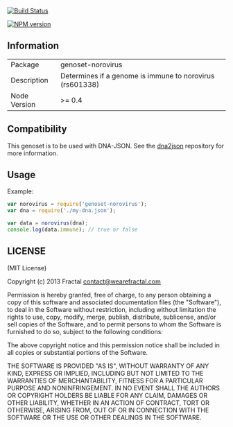 [![Build Status](https://travis-ci.org/genomejs/genoset-norovirus.png?branch=master)](https://travis-ci.org/genomejs/genoset-norovirus)

[![NPM version](https://badge.fury.io/js/genoset-norovirus.png)](http://badge.fury.io/js/genoset-norovirus)

## Information

<table>
<tr>
<td>Package</td><td>genoset-norovirus</td>
</tr>
<tr>
<td>Description</td>
<td>Determines if a genome is immune to norovirus (rs601338)</td>
</tr>
<tr>
<td>Node Version</td>
<td>>= 0.4</td>
</tr>
</table>

## Compatibility

This genoset is to be used with DNA-JSON. See the [dna2json](https://github.com/genomejs/dna2json) repository for more information.

## Usage

Example:

```javascript
var norovirus = require('genoset-norovirus');
var dna = require('./my-dna.json');

var data = norovirus(dna);
console.log(data.immune); // true or false
```

## LICENSE

(MIT License)

Copyright (c) 2013 Fractal <contact@wearefractal.com>

Permission is hereby granted, free of charge, to any person obtaining
a copy of this software and associated documentation files (the
"Software"), to deal in the Software without restriction, including
without limitation the rights to use, copy, modify, merge, publish,
distribute, sublicense, and/or sell copies of the Software, and to
permit persons to whom the Software is furnished to do so, subject to
the following conditions:

The above copyright notice and this permission notice shall be
included in all copies or substantial portions of the Software.

THE SOFTWARE IS PROVIDED "AS IS", WITHOUT WARRANTY OF ANY KIND,
EXPRESS OR IMPLIED, INCLUDING BUT NOT LIMITED TO THE WARRANTIES OF
MERCHANTABILITY, FITNESS FOR A PARTICULAR PURPOSE AND
NONINFRINGEMENT. IN NO EVENT SHALL THE AUTHORS OR COPYRIGHT HOLDERS BE
LIABLE FOR ANY CLAIM, DAMAGES OR OTHER LIABILITY, WHETHER IN AN ACTION
OF CONTRACT, TORT OR OTHERWISE, ARISING FROM, OUT OF OR IN CONNECTION
WITH THE SOFTWARE OR THE USE OR OTHER DEALINGS IN THE SOFTWARE.
